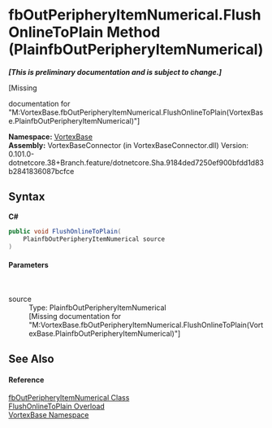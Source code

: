 # fbOutPeripheryItemNumerical.FlushOnlineToPlain Method (PlainfbOutPeripheryItemNumerical)
 _**\[This is preliminary documentation and is subject to change.\]**_

\[Missing <summary> documentation for "M:VortexBase.fbOutPeripheryItemNumerical.FlushOnlineToPlain(VortexBase.PlainfbOutPeripheryItemNumerical)"\]

**Namespace:**&nbsp;<a href="N_VortexBase.md">VortexBase</a><br />**Assembly:**&nbsp;VortexBaseConnector (in VortexBaseConnector.dll) Version: 0.101.0-dotnetcore.38+Branch.feature/dotnetcore.Sha.9184ded7250ef900bfdd1d83b2841836087bcfce

## Syntax

**C#**<br />
``` C#
public void FlushOnlineToPlain(
	PlainfbOutPeripheryItemNumerical source
)
```


#### Parameters
&nbsp;<dl><dt>source</dt><dd>Type: PlainfbOutPeripheryItemNumerical<br />\[Missing <param name="source"/> documentation for "M:VortexBase.fbOutPeripheryItemNumerical.FlushOnlineToPlain(VortexBase.PlainfbOutPeripheryItemNumerical)"\]</dd></dl>

## See Also


#### Reference
<a href="T_VortexBase_fbOutPeripheryItemNumerical.md">fbOutPeripheryItemNumerical Class</a><br /><a href="Overload_VortexBase_fbOutPeripheryItemNumerical_FlushOnlineToPlain.md">FlushOnlineToPlain Overload</a><br /><a href="N_VortexBase.md">VortexBase Namespace</a><br />